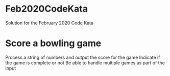 # Feb2020CodeKata
Solution for the February 2020 Code Kata

# Score a bowling game
Process a string of numbers and output the score for the game
Indicate if the game is complete or not
Be able to handle multiple games as part of the input

